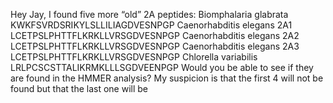  Hey Jay, I found five more “old” 2A peptides:
Biomphalaria glabrata	KWKFSVRDSRIKYLSLLILIAGDVESNPGP
Caenorhabditis elegans 2A1	LCETPSLPHTTFLKRKLLVRSGDVESNPGP
Caenorhabditis elegans 2A2	LCETPSLPHTTFLKRKLLVRSGDVESNPGP
Caenorhabditis elegans 2A3	LCETPSLPHTTFLKRKLLVRSGDVESNPGP
Chlorella variabilis	LRLPCSCSTTALIKRMKLLLSGDVEENPGP
Would you be able to see if they are found in the HMMER analysis?
My suspicion is that the first 4 will not be found but that the last one will be


